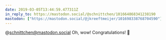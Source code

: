 ```yaml
---
date: 2019-03-05T13:44:59.477311Z
in_reply_to: https://mastodon.social/@schnittchen/101664868341238190
mastodon: ["https://mastodon.social/@jkreeftmeijer/101698338768704590"]
---
```

@schnittchen@mastodon.social Oh, wow! Congratulations! 🤗
